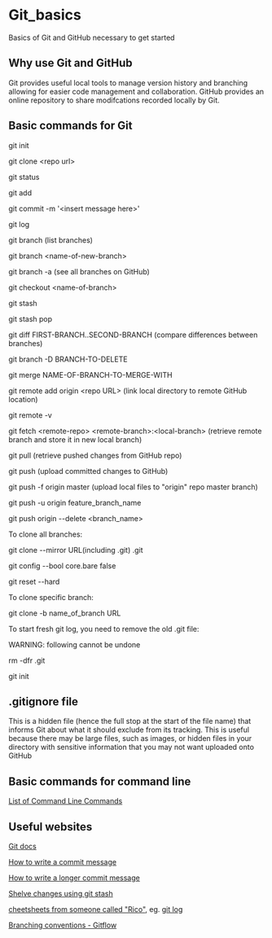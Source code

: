 # Git_basics
Basics of Git and GitHub necessary to get started

## Why use Git and GitHub

Git provides useful local tools to manage version history and branching allowing for easier code management and collaboration. GitHub provides an online repository to share modifcations recorded locally by Git. 

## Basic commands for Git

git init

git clone &lt;repo url&gt;

git status

git add

git commit -m '&lt;insert message here&gt;'

git log

git branch (list branches)

git branch &lt;name-of-new-branch&gt;

git branch -a (see all branches on GitHub)

git checkout &lt;name-of-branch&gt;

git stash

git stash pop
  
git diff FIRST-BRANCH..SECOND-BRANCH (compare differences between branches)

git branch -D BRANCH-TO-DELETE

git merge NAME-OF-BRANCH-TO-MERGE-WITH
  
git remote add origin &lt;repo URL&gt; (link local directory to remote GitHub location)
  
git remote -v

git fetch &lt;remote-repo&gt; &lt;remote-branch&gt;:&lt;local-branch&gt; (retrieve remote branch and store it in new local branch)

git pull (retrieve pushed changes from GitHub repo)

git push (upload committed changes to GitHub)

git push -f origin master (upload local files to "origin" repo master branch)

git push -u origin feature_branch_name

git push origin --delete &lt;branch_name&gt;

To clone all branches:

git clone --mirror URL(including .git) .git

git config --bool core.bare false

git reset --hard

To clone specific branch:

git clone -b name_of_branch URL

To start fresh git log, you need to remove the old .git file:

WARNING: following cannot be undone

rm -dfr .git

git init 

## .gitignore file

This is a hidden file (hence the full stop at the start of the file name) that informs Git about what it should exclude from its tracking. This is useful because there may be large files, such as images, or hidden files in your directory with sensitive information that you may not want uploaded onto GitHub

## Basic commands for command line

[List of Command Line Commands](https://www.codecademy.com/articles/command-line-commands)

## Useful websites

[Git docs](https://git-scm.com/doc)

[How to write a commit message](https://chris.beams.io/posts/git-commit/)

[How to write a longer commit message](https://medium.com/@haydar_ai/learning-how-to-git-creating-a-longer-commit-message-16ca32746c3a)

[Shelve changes using git stash](https://www.atlassian.com/git/tutorials/saving-changes/git-stash)

[cheetsheets from someone called "Rico"](https://devhints.io/), eg. [git log](https://devhints.io/git-log)

[Branching conventions - Gitflow](https://www.atlassian.com/git/tutorials/comparing-workflows/gitflow-workflow)





